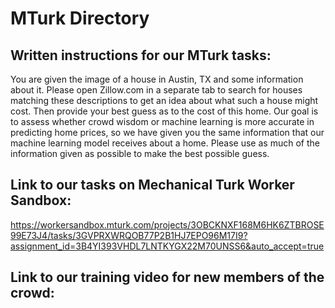 # MTurk Directory
## Written instructions for our MTurk tasks:
You are given the image of a house in Austin, TX and some information about it. Please open Zillow.com in a separate tab to search for houses matching these descriptions to get an idea about what such a house might cost. Then provide your best guess as to the cost of this home.
Our goal is to assess whether crowd wisdom or machine learning is more accurate in predicting home prices, so we have given you the same information that our machine learning model receives about a home. Please use as much of the information given as possible to make the best possible guess.
## Link to our tasks on Mechanical Turk Worker Sandbox: 
https://workersandbox.mturk.com/projects/3OBCKNXF168M6HK6ZTBROSE99E73J4/tasks/3GVPRXWRQOB77P2B1HJ7EPO96M17I9?assignment_id=3B4YI393VHDL7LNTKYGX22M70UNSS6&auto_accept=true
## Link to our training video for new members of the crowd:


